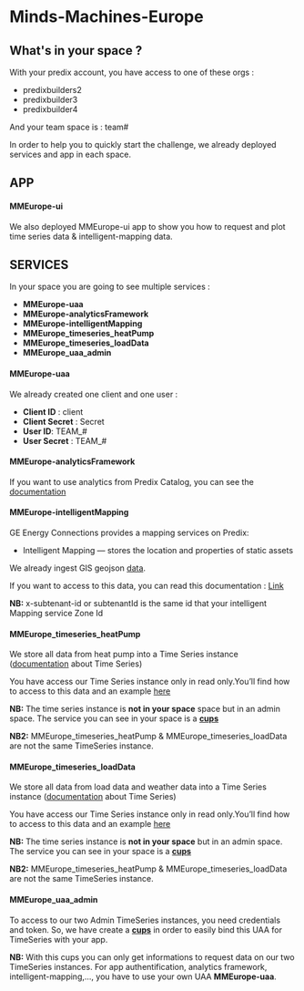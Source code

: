 # Minds-Machines-Europe

## What's in your space ?

With your predix account, you have access to one of these orgs :
* predixbuilders2
* predixbuilder3
* predixbuilder4  

And your team space is : team#

In order to help you to quickly start the challenge, we already deployed services and app in each space.

## APP
#### MMEurope-ui
We also deployed MMEurope-ui app to show you how to request and plot time series data & intelligent-mapping data.

## SERVICES

In your space you are going to see multiple services :
* **MMEurope-uaa**
* **MMEurope-analyticsFramework**
* **MMEurope-intelligentMapping**
* **MMEurope_timeseries_heatPump**
* **MMEurope_timeseries_loadData**
* **MMEurope_uaa_admin**

#### MMEurope-uaa

We already created one client and one user :
* **Client ID** : client
* **Client Secret** : Secret
* **User ID**:  TEAM_#
* **User Secret** : TEAM_#

#### MMEurope-analyticsFramework

If you want to use analytics from Predix Catalog, you can see the [documentation](https://docs.predix.io/en-US/content/service/analytics_services/analytics_framework/get-started)

#### MMEurope-intelligentMapping

GE Energy Connections provides a mapping services on Predix:
* Intelligent Mapping — stores the location and properties of static assets

We already ingest GIS geojson [data](https://github.com/PredixDev/minds-machines-europe/tree/GIS_geojson_data/Electrification%20Challenge/Grid%20GIS%20Dataset).

If you want to access to this data, you can read this documentation : [Link](https://sw-intelligent-mapping.github.io/smallworld-mapping-services/#MappingServices/IMSapis.htm%3FTocPath%3DGetting%2520started%2520with%2520Intelligent%2520Mapping%2520and%2520Dynamic%2520Mapping%2520services%7C_____8)

**NB:** x-subtenant-id or subtenantId is the same id that your intelligent Mapping service Zone Id

#### MMEurope_timeseries_heatPump

We store all data from heat pump into a Time Series instance ([documentation](https://docs.predix.io/en-US/content/service/data_management/time_series/) about Time Series)

You have access our Time Series instance only in read only.You’ll find how to access to this data and an example [here](https://github.com/PredixDev/minds-machines-europe/tree/master/Electrification%20Challenge/Heatpump%20Timeseries%20Dataset)

**NB:** The time series instance is **not in your space** space but in an admin space. The service you can see in your space is a [**cups**](https://docs.cloudfoundry.org/devguide/services/user-provided.html)  

**NB2:** MMEurope_timeseries_heatPump & MMEurope_timeseries_loadData are not the same TimeSeries instance.

#### MMEurope_timeseries_loadData

We store all data from load data and weather data into a Time Series instance ([documentation](https://docs.predix.io/en-US/content/service/data_management/time_series/) about Time Series)

You have access our Time Series instance only in read only.You’ll find how to access to this data and an example [here](https://github.com/PredixDev/minds-machines-europe/tree/master/Electrification%20Challenge/Grid%20Timeseries%20Dataset)

**NB:** The time series instance is **not in your space** but in an admin space. The service you can see in your space is a [**cups**](https://docs.cloudfoundry.org/devguide/services/user-provided.html)  

**NB2:** MMEurope_timeseries_heatPump & MMEurope_timeseries_loadData are not the same TimeSeries instance.

#### MMEurope_uaa_admin
To access to our two Admin TimeSeries instances, you need credentials and token. So, we have create a [**cups**](https://docs.cloudfoundry.org/devguide/services/user-provided.html) in order to easily bind this UAA for TimeSeries with your app.

**NB:** With this cups you can only get informations to request data on our two TimeSeries instances. For app authentification, analytics framework, intelligent-mapping,..., you have to use your own UAA **MMEurope-uaa**.
